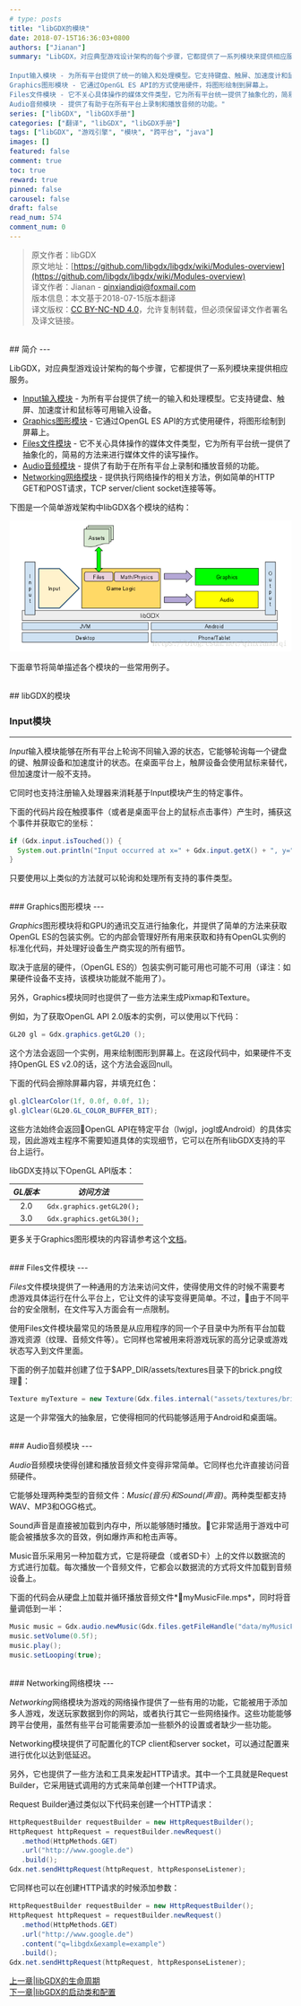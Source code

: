 ```yaml
---
# type: posts 
title: "libGDX的模块"
date: 2018-07-15T16:36:03+0800
authors: ["Jianan"]
summary: "LibGDX，对应典型游戏设计架构的每个步骤，它都提供了一系列模块来提供相应服务。

Input输入模块 - 为所有平台提供了统一的输入和处理模型。它支持键盘、触屏、加速度计和鼠标等可用输入设备。
Graphics图形模块 - 它通过OpenGL ES API的方式使用硬件，将图形绘制到屏幕上。
Files文件模块 - 它不关心具体操作的媒体文件类型，它为所有平台统一提供了抽象化的，简易的方法来进行媒体文件的读写操作。
Audio音频模块 - 提供了有助于在所有平台上录制和播放音频的功能。"
series: ["libGDX", "libGDX手册"]
categories: ["翻译", "libGDX", "libGDX手册"]
tags: ["libGDX", "游戏引擎", "模块", "跨平台", "java"]
images: []
featured: false
comment: true
toc: true
reward: true
pinned: false
carousel: false
draft: false
read_num: 574
comment_num: 0
---
```


> 原文作者：libGDX  
原文地址：[https://github.com/libgdx/libgdx/wiki/Modules-overview](https://github.com/libgdx/libgdx/wiki/Modules-overview)   
译文作者：Jianan - qinxiandiqi@foxmail.com  
版本信息：本文基于2018-07-15版本翻译  
译文版权：[CC BY-NC-ND 4.0](http://creativecommons.org/licenses/by-nc-nd/4.0/)，允许复制转载，但必须保留译文作者署名及译文链接。

<br>
## 简介
---

LibGDX，对应典型游戏设计架构的每个步骤，它都提供了一系列模块来提供相应服务。  

 * [Input输入模块](https://github.com/libgdx/libgdx/wiki/Input-handling) - 为所有平台提供了统一的输入和处理模型。它支持键盘、触屏、加速度计和鼠标等可用输入设备。  
 * [Graphics图形模块](https://github.com/libgdx/libgdx/wiki/Graphics) - 它通过OpenGL ES API的方式使用硬件，将图形绘制到屏幕上。  
 * [Files文件模块](https://github.com/libgdx/libgdx/wiki/File-handling) - 它不关心具体操作的媒体文件类型，它为所有平台统一提供了抽象化的，简易的方法来进行媒体文件的读写操作。  
 * [Audio音频模块](https://github.com/libgdx/libgdx/wiki/Audio) - 提供了有助于在所有平台上录制和播放音频的功能。  
 * [Networking网络模块](https://github.com/libgdx/libgdx/wiki/Networking) - 提供执行网络操作的相关方法，例如简单的HTTP GET和POST请求，TCP server/client socket连接等等。  

下图是一个简单游戏架构中libGDX各个模块的结构：

![libGDX模块架构](2f618b5c79067f04730335682725c2ac.png)

下面章节将简单描述各个模块的一些常用例子。

<br>
## libGDX的模块

<br>

### Input模块
---

*Input*输入模块能够在所有平台上轮询不同输入源的状态，它能够轮询每一个键盘的键、触屏设备和加速度计的状态。在桌面平台上，触屏设备会使用鼠标来替代，但加速度计一般不支持。  

它同时也支持注册输入处理器来消耗基于Input模块产生的特定事件。  

下面的代码片段在触摸事件（或者是桌面平台上的鼠标点击事件）产生时，捕获这个事件并获取它的坐标：
```java
if (Gdx.input.isTouched()) {
  System.out.println("Input occurred at x=" + Gdx.input.getX() + ", y=" + Gdx.input.getY()); 
}
```
只要使用以上类似的方法就可以轮询和处理所有支持的事件类型。

<br>
### Graphics图形模块
---

*Graphics*图形模块将和GPU的通讯交互进行抽象化，并提供了简单的方法来获取OpenGL ES的包装实例。它的内部会管理好所有用来获取和持有OpenGL实例的标准化代码，并处理好设备生产商实现的所有细节。

取决于底层的硬件，（OpenGL ES的）包装实例可能可用也可能不可用（译注：如果硬件设备不支持，该模块功能就不能用了）。

另外，Graphics模块同时也提供了一些方法来生成Pixmap和Texture。  

例如，为了获取OpenGL API 2.0版本的实例，可以使用以下代码：  

```java
GL20 gl = Gdx.graphics.getGL20 ();
```
这个方法会返回一个实例，用来绘制图形到屏幕上。在这段代码中，如果硬件不支持OpenGL ES v2.0的话，这个方法会返回null。  

下面的代码会擦除屏幕内容，并填充红色： 
```java
gl.glClearColor(1f, 0.0f, 0.0f, 1);
gl.glClear(GL20.GL_COLOR_BUFFER_BIT);
```

这些方法始终会返回OpenGL API在特定平台（lwjgl，jogl或Android）的具体实现，因此游戏主程序不需要知道具体的实现细节，它可以在所有libGDX支持的平台上运行。  

libGDX支持以下OpenGL API版本：  

|*GL版本* | *访问方法* |
|:---------:|:-----------------:|
|2.0 | `Gdx.graphics.getGL20();`|
|3.0 |`Gdx.graphics.getGL30();`|

更多关于Graphics图形模块的内容请参考这个[文档](https://github.com/libgdx/libgdx/wiki/Graphics-module)。  

<br>
### Files文件模块
---

*Files*文件模块提供了一种通用的方法来访问文件，使得使用文件的时候不需要考虑游戏具体运行在什么平台上，它让文件的读写变得更简单。不过，由于不同平台的安全限制，在文件写入方面会有一点限制。

使用Files文件模块最常见的场景是从应用程序的同一个子目录中为所有平台加载游戏资源（纹理、音频文件等）。它同样也常被用来将游戏玩家的高分记录或游戏状态写入到文件里面。

下面的例子加载并创建了位于$APP_DIR/assets/textures目录下的brick.png纹理：  
```java
Texture myTexture = new Texture(Gdx.files.internal("assets/textures/brick.png"));
```
这是一个非常强大的抽象层，它使得相同的代码能够适用于Android和桌面端。  

<br>
### Audio音频模块
---

*Audio*音频模块使得创建和播放音频文件变得非常简单。它同样也允许直接访问音频硬件。  

它能够处理两种类型的音频文件：*Music(音乐)*和*Sound(声音)*。两种类型都支持WAV、MP3和OGG格式。  

Sound声音是直接被加载到内存中，所以能够随时播放。它非常适用于游戏中可能会被播放多次的音效，例如爆炸声和枪击声等。  

Music音乐采用另一种加载方式，它是将硬盘（或者SD卡）上的文件以数据流的方式进行加载。每次播放一个音频文件，它都会以数据流的方式将文件加载到音频设备上。

下面的代码会从硬盘上加载并循环播放音频文件*myMusicFile.mps*，同时将音量调低到一半：

```java
Music music = Gdx.audio.newMusic(Gdx.files.getFileHandle("data/myMusicFile.mp3", FileType.Internal));
music.setVolume(0.5f);
music.play();
music.setLooping(true);
```

<br>
### Networking网络模块
---

*Networking*网络模块为游戏的网络操作提供了一些有用的功能，它能被用于添加多人游戏，发送玩家数据到你的网站，或者执行其它一些网络操作。这些功能能够跨平台使用，虽然有些平台可能需要添加一些额外的设置或者缺少一些功能。  

Networking模块提供了可配置化的TCP client和server socket，可以通过配置来进行优化以达到低延迟。  

另外，它也提供了一些方法和工具来发起HTTP请求。其中一个工具就是Request Builder，它采用链式调用的方式来简单创建一个HTTP请求。  

Request Builder通过类似以下代码来创建一个HTTP请求： 
```java
HttpRequestBuilder requestBuilder = new HttpRequestBuilder();
HttpRequest httpRequest = requestBuilder.newRequest()
   .method(HttpMethods.GET)
   .url("http://www.google.de")
   .build();
Gdx.net.sendHttpRequest(httpRequest, httpResponseListener);
```

它同样也可以在创建HTTP请求的时候添加参数：  
```java
HttpRequestBuilder requestBuilder = new HttpRequestBuilder();
HttpRequest httpRequest = requestBuilder.newRequest()
   .method(HttpMethods.GET)
   .url("http://www.google.de")
   .content("q=libgdx&example=example")
   .build();
Gdx.net.sendHttpRequest(httpRequest, httpResponseListener);
```

[上一章|libGDX的生命周期](https://blog.csdn.net/qinxiandiqi/article/details/80874868)  
[下一章|libGDX的启动类和配置](https://blog.csdn.net/qinxiandiqi/article/details/81157151)